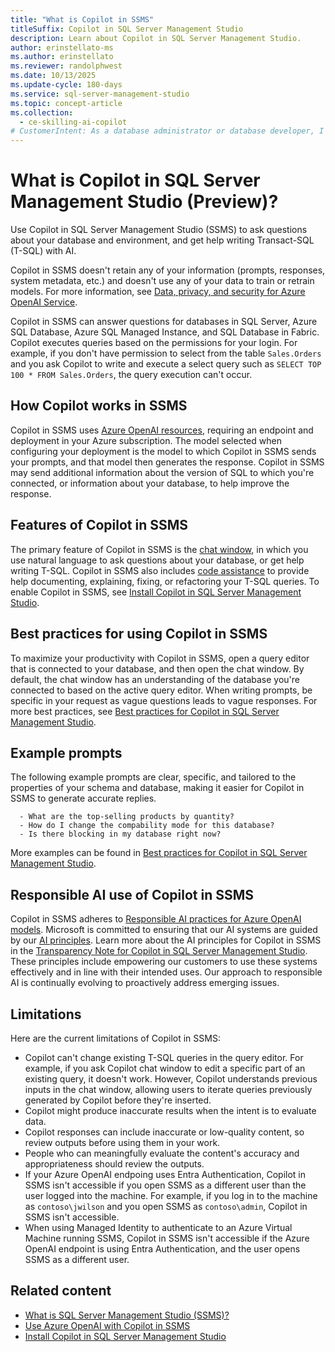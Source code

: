 ```yaml
---
title: "What is Copilot in SSMS"
titleSuffix: Copilot in SQL Server Management Studio
description: Learn about Copilot in SQL Server Management Studio.
author: erinstellato-ms
ms.author: erinstellato
ms.reviewer: randolphwest
ms.date: 10/13/2025
ms.update-cycle: 180-days
ms.service: sql-server-management-studio
ms.topic: concept-article
ms.collection:
  - ce-skilling-ai-copilot
# CustomerIntent: As a database administrator or database developer, I want to understand the Copilot in SQL Server Management Studio feature.
---
```

# What is Copilot in SQL Server Management Studio (Preview)?

Use Copilot in SQL Server Management Studio (SSMS) to ask questions about your database and environment, and get help writing Transact-SQL (T-SQL) with AI.

Copilot in SSMS doesn't retain any of your information (prompts, responses, system metadata, etc.) and doesn't use any of your data to train or retrain models. For more information, see [Data, privacy, and security for Azure OpenAI Service](/legal/cognitive-services/openai/data-privacy).

Copilot in SSMS can answer questions for databases in SQL Server, Azure SQL Database, Azure SQL Managed Instance, and SQL Database in Fabric. Copilot executes queries based on the permissions for your login. For example, if you don't have permission to select from the table `Sales.Orders` and you ask Copilot to write and execute a select query such as `SELECT TOP 100 * FROM Sales.Orders`, the query execution can't occur.

## How Copilot works in SSMS

Copilot in SSMS uses [Azure OpenAI resources](use-azure-openai-with-copilot-in-ssms.md), requiring an endpoint and deployment in your Azure subscription. The model selected when configuring your deployment is the model to which Copilot in SSMS sends your prompts, and that model then generates the response. Copilot in SSMS may send additional information about the version of SQL to which you're connected, or information about your database, to help improve the response.

## Features of Copilot in SSMS

The primary feature of Copilot in SSMS is the [chat window](copilot-in-ssms-chat.md), in which you use natural language to ask questions about your database, or get help writing T-SQL. Copilot in SSMS also includes [code assistance](copilot-in-ssms-code-assistance.md) to provide help documenting, explaining, fixing, or refactoring your T-SQL queries. To enable Copilot in SSMS, see [Install Copilot in SQL Server Management Studio](copilot-in-ssms-install.md).

## Best practices for using Copilot in SSMS

To maximize your productivity with Copilot in SSMS, open a query editor that is connected to your database, and then open the chat window. By default, the chat window has an understanding of the database you're connected to based on the active query editor. When writing prompts, be specific in your request as vague questions leads to vague responses. For more best practices, see [Best practices for Copilot in SQL Server Management Studio](copilot-in-ssms-best-practices.md).

## Example prompts

The following example prompts are clear, specific, and tailored to the properties of your schema and database, making it easier for Copilot in SSMS to generate accurate replies.

  ```copilot-prompt
    - What are the top-selling products by quantity?
    - How do I change the compability mode for this database?
    - Is there blocking in my database right now?
  ```

More examples can be found in [Best practices for Copilot in SQL Server Management Studio](copilot-in-ssms-best-practices.md#prompt-writing). 

## Responsible AI use of Copilot in SSMS

Copilot in SSMS adheres to [Responsible AI practices for Azure OpenAI models](/legal/cognitive-services/openai/overview). Microsoft is committed to ensuring that our AI systems are guided by our [AI principles](https://www.microsoft.com/ai/principles-and-approach/). Learn more about the AI principles for Copilot in SSMS in the [Transparency Note for Copilot in SQL Server Management Studio](/legal/sql/ssms/transparency-note-copilot). These principles include empowering our customers to use these systems effectively and in line with their intended uses. Our approach to responsible AI is continually evolving to proactively address emerging issues.

## Limitations

Here are the current limitations of Copilot in SSMS:

- Copilot can't change existing T-SQL queries in the query editor. For example, if you ask Copilot chat window to edit a specific part of an existing query, it doesn't work. However, Copilot understands previous inputs in the chat window, allowing users to iterate queries previously generated by Copilot before they're inserted.
- Copilot might produce inaccurate results when the intent is to evaluate data.
- Copilot responses can include inaccurate or low-quality content, so review outputs before using them in your work.
- People who can meaningfully evaluate the content's accuracy and appropriateness should review the outputs.
- If your Azure OpenAI endpoing uses Entra Authentication, Copilot in SSMS isn't accessible if you open SSMS as a different user than the user logged into the machine. For example, if you log in to the machine as `contoso\jwilson` and you open SSMS as `contoso\admin`, Copilot in SSMS isn't accessible.
- When using Managed Identity to authenticate to an Azure Virtual Machine running SSMS, Copilot in SSMS isn't accessible if the Azure OpenAI endpoint is using Entra Authentication, and the user opens SSMS as a different user.

## Related content

- [What is SQL Server Management Studio (SSMS)?](../sql-server-management-studio-ssms.md)
- [Use Azure OpenAI with Copilot in SSMS](use-azure-openai-with-copilot-in-ssms.md)
- [Install Copilot in SQL Server Management Studio](copilot-in-ssms-install.md)

